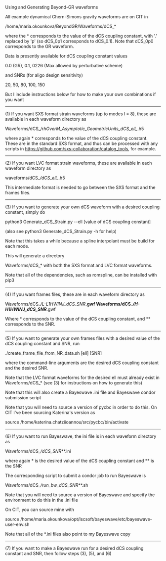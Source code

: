 Using and Generating Beyond-GR waveforms 

All example dynamical Chern-Simons gravity waveforms are on CIT in 

/home/maria.okounkova/BeyondGR/Waveforms/dCS_*

where the * corresponds to the value of the dCS coupling constant, 
with '.' replaced by 'p' (so dCS_0p1 corresponds to dCS_0.1). Note that
dCS_0p0 corresponds to the GR waveform.

Data is presently available for dCS coupling constant values

0.0 (GR), 0.1, 0226 (Max allowed by perturbative scheme)

and SNRs (for aligo design sensitivity)

20, 50, 80, 100, 150

But I include instructions below for how to make your own combinations
if you want

----------------------------------------------

(1) If you want SXS format strain waveforms (up to modes l = 8), 
these are available in each waveform directory as

Waveforms/dCS_*/rhOverM_Asymptotic_GeometricUnits_dCS_ell_*.h5

where again * corresponds to the value of the dCS coupling constant.
These are in the standard SXS format, and thus can be processed with
any scripts in https://github.com/sxs-collaboration/catalog_tools, 
for example.

----------------------------------------------

(2) If you want LVC format strain waveforms, these are available in 
each waveform directory as

waveforms/dCS_*/dCS_ell_*.h5

This intermediate format is needed to go between the SXS format
and the frames files. 

----------------------------------------------

(3) If you want to generate your own dCS waveform with a 
desired coupling constant, simply do

python3 Generate_dCS_Strain.py --ell [value of dCS coupling constant]

(also see python3 Generate_dCS_Strain.py -h for help)

Note that this takes a while because a spline interpolant must be
build for each mode.

This will generate a directory

Waveforms/dCS_* with both the SXS format and LVC format waveforms. 

Note that all of the dependencies, such as romspline, can be 
installed with pip3

----------------------------------------------

(4) If you want frames files, these are in each waveform directory as

Waveforms/dCS_*/L-L1HWINJ_dCS_*_SNR_**.gwf
Waveforms/dCS_*/H-H1HWINJ_dCS_*_SNR_**.gwf

Where * corresponds to the value of the dCS coupling constant, 
and ** corresponds to the SNR. 

----------------------------------------------

(5) If you want to generate your own frames files with a desired
value of the dCS coupling constant and SNR, run 

./create_frame_file_from_NR_data.sh [ell] [SNR]

where the command-line arguments are the desired dCS 
coupling constant and the desired SNR.

Note that the LVC format waveforms for the desired ell must
already exist in Waveforms/dCS_* (see (3) for instructions 
on how to generate this)

Note that this will also create a Bayeswave .ini file
and Bayeswave condor submission script

Note that you will need to source a version of pycbc in 
order to do this. On CIT I've been sourcing Katerina's 
version as

source /home/katerina.chatziioannou/src/pycbc/bin/activate

----------------------------------------------

(6) If you want to run Bayeswave, the ini file is in each
waveform directory as

Waveforms/dCS_*/dCS_*_SNR_**.ini

where again * is the desired value of the dCS coupling constant
and ** is the SNR

The corresponding script to submit a condor job to run Bayeswave is

Waveforms/dCS_*/run_bw_dCS_*_SNR_**.sh

Note that you will need to source a version of Bayeswave and specify
the environment to do this in the .ini file

On CIT, you can source mine with 

source /home/maria.okounkova/opt/lscsoft/bayeswave/etc/bayeswave-user-env.sh

Note that all of the *.ini files also point to my Bayeswave copy

----------------------------------------------

(7) If you want to make a Bayeswave run for a desired dCS coupling constant
and SNR, then follow steps (3), (5), and (6)


